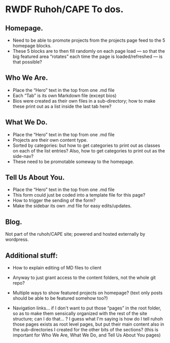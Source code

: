 # RWDF Ruhoh/CAPE To dos.

## Homepage.
- Need to be able to promote projects from the projects page feed to the 5 homepage blocks.
- These 5 blocks are to then fill randomly on each page load — so that the big featured area “rotates” each time the page is loaded/refreshed — is that possible?

## Who We Are.
- Place the “Hero” text in the top from one .md file
- Each “Tab” is its own Markdown file (except bios)
- Bios were created as their own files in a sub-directory; how to make these print out as a list inside the last tab here?

## What We Do.
- Place the “Hero” text in the top from one .md file
- Projects are their own content type.
- Sorted by categories: but how to get categories to print out as classes on each of the list entries? Also, how to get categories to print out as the side-nav?
- These need to be promotable someway to the homepage.

## Tell Us About You.
- Place the “Hero” text in the top from one .md file
- This form could just be coded into a template file for this page?
- How to trigger the sending of the form?
- Make the sidebar its own .md file for easy edits/updates.

## Blog.
Not part of the ruhoh/CAPE site; powered and hosted externally by wordpress.

## Additional stuff:
- How to explain editing of MD files to client
- Anyway to just grant access to the content folders, not the whole git repo?
- Multiple ways to show featured projects on homepage? (text only posts should be able to be featured somehow too?)

- Navigation links…
if I don't want to put those “pages” in the root folder, so as to make them sensically organized with the rest of the site structure; can I do that… ? I guess what I'm saying is how do I tell ruhoh those pages exists as root level pages, but put their main content also in the sub-directories I created for the other bits of the sections?
(this is important for Who We Are, What We Do, and Tell Us About You pages)
